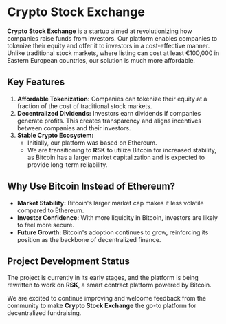 # Crypto Stock Exchange

**Crypto Stock Exchange** is a startup aimed at revolutionizing how companies raise funds from investors. Our platform enables companies to tokenize their equity and offer it to investors in a cost-effective manner. Unlike traditional stock markets, where listing can cost at least €100,000 in Eastern European countries, our solution is much more affordable.

## Key Features

1. **Affordable Tokenization:** Companies can tokenize their equity at a fraction of the cost of traditional stock markets.
2. **Decentralized Dividends:** Investors earn dividends if companies generate profits. This creates transparency and aligns incentives between companies and their investors.
3. **Stable Crypto Ecosystem:** 
   - Initially, our platform was based on Ethereum.
   - We are transitioning to **RSK** to utilize Bitcoin for increased stability, as Bitcoin has a larger market capitalization and is expected to provide long-term reliability.

## Why Use Bitcoin Instead of Ethereum?

- **Market Stability:** Bitcoin's larger market cap makes it less volatile compared to Ethereum.
- **Investor Confidence:** With more liquidity in Bitcoin, investors are likely to feel more secure.
- **Future Growth:** Bitcoin's adoption continues to grow, reinforcing its position as the backbone of decentralized finance.

## Project Development Status

The project is currently in its early stages, and the platform is being rewritten to work on **RSK**, a smart contract platform powered by Bitcoin.


We are excited to continue improving and welcome feedback from the community to make **Crypto Stock Exchange** the go-to platform for decentralized fundraising.
